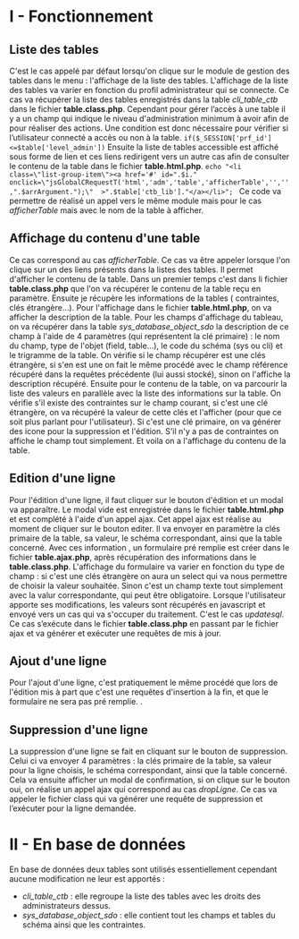 # I - Fonctionnement

## Liste des tables

C'est le cas appelé par défaut lorsqu'on clique sur le module de gestion des tables dans le menu : l'affichage de la liste des tables. L'affichage de la liste des tables va varier en fonction du profil administrateur qui se connecte. Ce cas va récupérer la liste des tables enregistrés dans la table *cli_table_ctb* dans le fichier **table.class.php**. Cependant pour gérer l’accès à une table il y a un champ qui indique le niveau d'administration minimum à avoir afin de pour réaliser des actions. Une condition est donc nécessaire pour vérifier si l’utilisateur connecté a accès ou non à la table. 
`if($_SESSION['prf_id']<=$table['level_admin'])`
 Ensuite la liste de tables accessible est affiché sous forme de lien et ces liens redirigent vers un autre cas afin de consulter le contenu de la table dans le fichier **table.html.php**. 
`echo "<li  class=\"list-group-item\"><a href='#' id=".$i." onclick=\"jsGlobalCRequestT('html','adm','table','afficherTable','','',".$arrArgument.");\"  >".$table['ctb_lib']."</a></li>"; `
Ce code va permettre de réalisé un appel vers le même module mais pour le cas *afficherTable* mais avec le nom de la table à afficher. 

## Affichage du contenu d'une table

 Ce cas correspond au cas *afficherTable*. Ce cas va être appeler lorsque l'on clique sur un des liens présents dans la listes des tables. Il permet d'afficher le contenu de la table.
Dans un premier temps c'est dans li fichier **table.class.php** que l'on va récupérer le contenu de la table reçu en paramètre. Ensuite je récupère les informations de la tables ( contraintes, clés étrangère...). Pour l'affichage dans le fichier **table.html.php**, on va afficher la description de la table. Pour les champs d'affichage du tableau, on va récupérer dans la table  *sys_database_object_sdo* la description de ce champ à l'aide de 4 paramètres (qui représentent la clé primaire) : le nom du champ, type de l'objet (field, table...), le code du schéma (sys ou cli) et le trigramme de la table. On vérifie si le champ récupérer est une clés étrangère, si s'en est une on fait le même procédé avec le champ référence récupéré dans la requêtes précédente (lui aussi stocké), sinon on l'affiche la description récupéré.
  Ensuite pour le contenu de la table, on va parcourir la liste des valeurs en parallèle avec la liste des informations sur la table. On vérifie s'il existe des contraintes sur le champ courant, si c'est une clé étrangère, on va récupéré la valeur de cette clés et l'afficher (pour que ce soit plus parlant pour l'utilisateur). Si c'est une clé primaire, on va générer des icone pour la suppression et l'édition. S'il n'y a pas de contraintes on affiche le champ tout simplement. Et voila on a l'affichage du contenu de la table.

## Edition d'une ligne

Pour l'édition d'une ligne, il faut cliquer sur le bouton d'édition et un modal va apparaître. Le modal vide est enregistrée dans le fichier **table.html.php** et est complété à l'aide d'un appel ajax. Cet appel ajax est réalise au moment de cliquer sur le bouton editer. Il va envoyer en paramètre la clés primaire de la table, sa valeur, le schéma correspondant, ainsi que la table concerné. Avec ces information , un formulaire pré remplie est créer dans le fichier **table.ajax.php**, après récupération des informations dans le **table.class.php**. L'affichage du formulaire va varier en fonction du type de champ : si c'est une clés étrangère on aura un select qui va nous permettre de choisir la valeur souhaitée. Sinon c'est un champ texte tout simplement avec la valur correspondante, qui peut être obligatoire. 
Lorsque l'utilisateur apporte ses modifications, les valeurs sont récupérés en javascript et envoyé vers un cas qui va s'occuper du traitement. C'est le cas *updatesql*. Ce cas s’exécute dans le fichier **table.class.php** en passant par le fichier ajax et va générer et exécuter une requêtes de mis à jour. 

## Ajout d'une ligne

Pour l'ajout d'une ligne, c'est pratiquement le même procédé que lors de l'édition mis à part que c'est une requêtes d'insertion à la fin, et que le formulaire ne sera pas pré remplie. . 

## Suppression d'une ligne

La suppression d'une ligne se fait en cliquant sur le bouton de suppression. Celui ci va envoyer 4 paramètres : la clés primaire de la table, sa valeur pour la ligne choisis, le schéma correspondant, ainsi que la table concerné. Cela va ensuite afficher un modal de confirmation, si on clique sur le bouton oui, on réalise un appel ajax qui correspond au cas *dropLigne*. Ce cas va appeler le fichier class qui va générer une requête de suppression et l’exécuter pour la ligne demandée.

# II - En base de données

En base de données deux tables sont utilisés essentiellement cependant aucune modification ne leur est apportés : 

* *cli_table_ctb* : elle regroupe la liste des tables avec les droits des administrateurs dessus. 
* *sys_database_object_sdo* : elle contient tout les champs et tables du schéma ainsi que les contraintes. 
